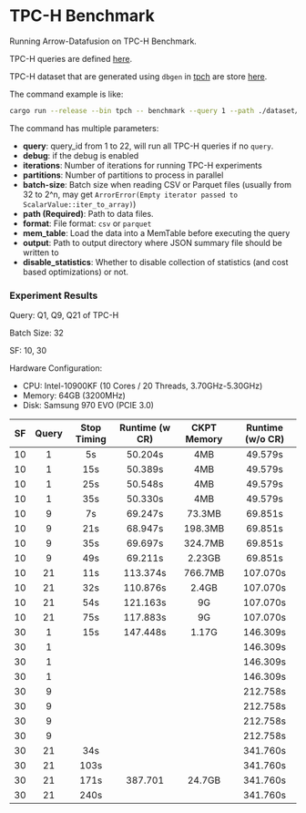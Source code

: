 # TPC-H Benchmark

Running Arrow-Datafusion on TPC-H Benchmark.

TPC-H queries are defined [here](./queries). 

TPC-H dataset that are generated using `dbgen` in [tpch](https://www.tpc.org/tpc_documents_current_versions/current_specifications5.asp) are store [here](./dataset).

The command example is like:

```bash
cargo run --release --bin tpch -- benchmark --query 1 --path ./dataset/sf1
```

The command has multiple parameters:

+ **query**: query_id from 1 to 22, will run all TPC-H queries if no `query`. 
+ **debug**: if the debug is enabled
+ **iterations**: Number of iterations for running TPC-H experiments
+ **partitions**: Number of partitions to process in parallel
+ **batch-size**: Batch size when reading CSV or Parquet files (usually from 32 to 2^n, may get `ArrorError(Empty iterator passed to ScalarValue::iter_to_array)`)
+ **path (Required)**: Path to data files.
+ **format**: File format: `csv` or `parquet`
+ **mem_table**: Load the data into a MemTable before executing the query
+ **output**: Path to output directory where JSON summary file should be written to
+ **disable_statistics**: Whether to disable collection of statistics (and cost based optimizations) or not.

### Experiment Results ###

Query: Q1, Q9, Q21 of TPC-H

Batch Size: 32

SF: 10, 30

Hardware Configuration: 

+ CPU: Intel-10900KF (10 Cores / 20 Threads, 3.70GHz-5.30GHz)
+ Memory: 64GB (3200MHz)
+ Disk: Samsung 970 EVO (PCIE 3.0)

| SF | Query | Stop Timing | Runtime (w CR) | CKPT Memory | Runtime (w/o CR) |
|:--:|:-----:|:-----------:|:--------------:|:-----------:|:----------------:|
| 10 |   1   |     5s      |    50.204s     |     4MB     |     49.579s      |
| 10 |   1   |     15s     |    50.389s     |     4MB     |     49.579s      |
| 10 |   1   |     25s     |    50.548s     |     4MB     |     49.579s      |
| 10 |   1   |     35s     |    50.330s     |     4MB     |     49.579s      |
| 10 |   9   |     7s      |    69.247s     |   73.3MB    |     69.851s      |
| 10 |   9   |     21s     |    68.947s     |   198.3MB   |     69.851s      |
| 10 |   9   |     35s     |    69.697s     |   324.7MB   |     69.851s      |
| 10 |   9   |     49s     |    69.211s     |   2.23GB    |     69.851s      |
| 10 |  21   |     11s     |    113.374s    |   766.7MB   |     107.070s     |
| 10 |  21   |     32s     |    110.876s    |    2.4GB    |     107.070s     |
| 10 |  21   |     54s     |    121.163s    |     9G      |     107.070s     |
| 10 |  21   |     75s     |    117.883s    |     9G      |     107.070s     |
| 30 |   1   |     15s     |    147.448s     |      1.17G    |     146.309s     |
| 30 |   1   |          |         |          |     146.309s   |
| 30 |   1   |          |         |          |     146.309s    |
| 30 |   1   |          |         |          |     146.309s     |
| 30 |   9   |           |         |       |     212.758s      |
| 30 |   9   |          |         |      |      212.758s     |
| 30 |   9   |          |         |      |      212.758s     |
| 30 |   9   |          |        |       |     212.758s     |
| 30 |   21   |     34s      |         |       |     341.760s      |
| 30 |   21  |     103s     |         |      |      341.760s     |
| 30 |   21   |    171s      |    387.701    |   24.7GB   |      341.760s     |
| 30 |   21   |     240s     |        |       |     341.760s     |

